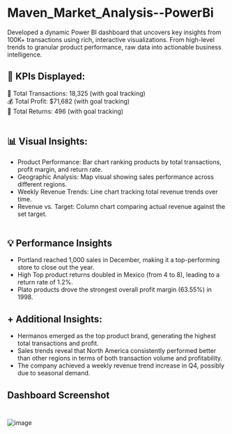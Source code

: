 # Maven_Market_Analysis--PowerBi
Developed a dynamic Power BI dashboard that uncovers key insights from 100K+ transactions using rich, interactive visualizations. From high-level trends to granular product performance, raw data into actionable business intelligence. <br/>

## 📌 KPIs Displayed:

🧮 Total Transactions: 18,325 (with goal tracking)  <br/>
💰 Total Profit: $71,682 (with goal tracking)  <br/>
🛒 Total Returns: 496 (with goal tracking)  <br/> <br/>

## 📊 Visual Insights:

* Product Performance: Bar chart ranking products by total transactions, profit margin, and return rate.  <br/>
* Geographic Analysis: Map visual showing sales performance across different regions.  <br/>
* Weekly Revenue Trends: Line chart tracking total revenue trends over time.  <br/>
* Revenue vs. Target: Column chart comparing actual revenue against the set target.  <br/> <br/>


## 💡 Performance Insights  <br/>
* Portland reached 1,000 sales in December, making it a top-performing store to close out the year.  <br/>
* High Top product returns doubled in Mexico (from 4 to 8), leading to a return rate of 1.2%.  <br/>
* Plato products drove the strongest overall profit margin (63.55%) in 1998.  <br/>

## + Additional Insights:
* Hermanos emerged as the top product brand, generating the highest total transactions and profit.
* Sales trends reveal that North America consistently performed better than other regions in terms of both transaction volume and profitability.
* The company achieved a weekly revenue trend increase in Q4, possibly due to seasonal demand. <br/>

## Dashboard Screenshot <br/><br/>


  ![image](https://github.com/user-attachments/assets/4d772062-b1ce-4aa9-8d2a-526bd0043416)


